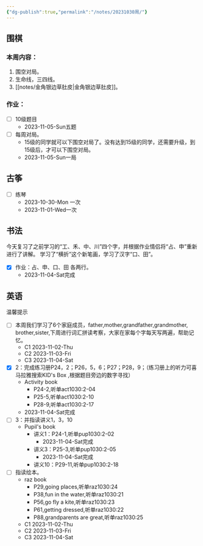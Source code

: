 ```yaml
---
{"dg-publish":true,"permalink":"/notes/20231030周/"}
---
```


## 围棋
### 本周内容：
1. 围空对局。
2. 生命线，三四线。
3. [[notes/金角银边草肚皮\|金角银边草肚皮]]。
### 作业：
- [ ] 10级题目
	- 2023-11-05-Sun五题
- [ ] 每周对局。
	- 15级的同学就可以下围空对局了。没有达到15级的同学，还需要升级，到15级后，才可以下围空对局。
	- 2023-11-05-Sun一局
## 古筝
- [ ] 练琴
	- 2023-10-30-Mon 一次
	- 2023-11-01-Wed一次
## 书法
今天复习了之前学习的“工、禾、中、川”四个字，并根据作业情侣将“占、申”重新进行了讲解。
学习了“横折”这个新笔画，学习了汉字“口、田”。
- [x] 作业：占、申、口、田 各两行。
	- 2023-11-04-Sat完成
## 英语
温馨提示
- [ ] 本周我们学习了6个家庭成员，father,mother,grandfather,grandmother, brother,sister,下周进行词汇拼读考察，大家在家每个字每天写两遍，帮助记忆。
	- C1 2023-11-02-Thu
	- C2 2023-11-03-Fri
	- C3 2023-11-04-Sat
- [x] 2：完成练习册P24，2；P26，5，6；P27；P28，9；（练习册上的听力可喜马拉雅搜索KID's Box ,根据题目旁边的数字寻找）
	- Activity book
		- P24-2,听单act1030:2-04
		- P25-5,听单act1030:2-10
		- P28-9,听单act1030:2-17
	- 2023-11-04-Sat完成
- [ ] 3：并指读讲义1，3，10
	- Pupil's book
		- 讲义1：P24-1,听单pup1030:2-02
			- 2023-11-04-Sat完成
		- 讲义3：P25-3,听单pup1030:2-05
			- 2023-11-04-Sat完成
		- 讲义10：P29-11,听单pup1030:2-18
- [ ] 指读绘本。
	- raz book
		- P29,going places,听单raz1030:24
		- P38,fun in the water,听单raz1030:21
		- P56,go fly a kite,听单raz1030:23
		- P61,getting dressed,听单raz1030:22
		- P88,grandparents are great,听单raz1030:25
	- C1 2023-11-02-Thu
	- C2 2023-11-03-Fri
	- C3 2023-11-04-Sat
